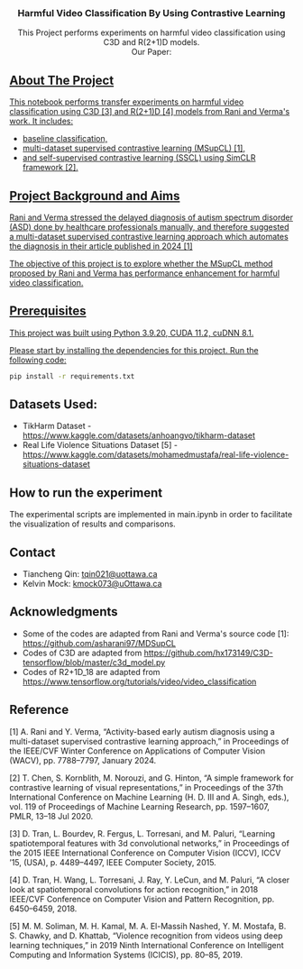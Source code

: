 <!-- Adapted from https://github.com/othneildrew/Best-README-Template/blob/main/README.md -->
<!-- PROJECT LOGO -->
<br />
<div align="center">
  <h3 align="center">Harmful Video Classification By Using Contrastive Learning</h3>
  <p align="center">
    This Project performs experiments on harmful video classification using C3D and R(2+1)D models.
    <br />
    Our Paper: 
  </p>
  <a href="https://github.com/kmock930/Harmful-Video-Contrastive-Classification/blob/main/CSI_5341_Project_Report.pdf" />
</div>


<!-- ABOUT THE PROJECT -->
## About The Project

This notebook performs transfer experiments on harmful video classification using C3D [3] and R(2+1)D [4] models from Rani and Verma's work. 
It includes:
- baseline classification, 
- multi-dataset supervised contrastive learning (MSupCL) [1], 
- and self-supervised contrastive learning (SSCL) using SimCLR framework [2].

<!-- Project Background and Aims -->
## Project Background and Aims
Rani and Verma stressed the delayed diagnosis of autism spectrum disorder (ASD) done by healthcare professionals manually, 
and therefore suggested a multi-dataset supervised contrastive learning approach which automates the diagnosis in their article published in 2024 [1]

The objective of this project is to explore whether the MSupCL method proposed by Rani and Verma has performance enhancement for harmful video classification.

<!-- GETTING STARTED -->

## Prerequisites

This project was built using Python 3.9.20, CUDA 11.2, cuDNN 8.1.

Please start by installing the dependencies for this project. Run the following code:

  ```sh
  pip install -r requirements.txt
  ```

## Datasets Used:
- TikHarm Dataset - https://www.kaggle.com/datasets/anhoangvo/tikharm-dataset
- Real Life Violence Situations Dataset [5] - https://www.kaggle.com/datasets/mohamedmustafa/real-life-violence-situations-dataset

## How to run the experiment

The experimental scripts are implemented in main.ipynb in order to facilitate the visualization of results and comparisons.

## Contact
- Tiancheng Qin: tqin021@uottawa.ca
- Kelvin Mock: kmock073@uOttawa.ca

## Acknowledgments
- Some of the codes are adapted from Rani and Verma's source code [1]: https://github.com/asharani97/MDSupCL
- Codes of C3D are adapted from https://github.com/hx173149/C3D-tensorflow/blob/master/c3d_model.py
- Codes of R2+1D_18 are adapted from https://www.tensorflow.org/tutorials/video/video_classification

## Reference
[1] A. Rani and Y. Verma, “Activity-based early autism diagnosis using a
multi-dataset supervised contrastive learning approach,” in Proceedings
of the IEEE/CVF Winter Conference on Applications of Computer Vision
(WACV), pp. 7788–7797, January 2024.

[2] T. Chen, S. Kornblith, M. Norouzi, and G. Hinton, “A simple framework
for contrastive learning of visual representations,” in Proceedings of
the 37th International Conference on Machine Learning (H. D. III and
A. Singh, eds.), vol. 119 of Proceedings of Machine Learning Research,
pp. 1597–1607, PMLR, 13–18 Jul 2020.

[3] D. Tran, L. Bourdev, R. Fergus, L. Torresani, and M. Paluri, “Learning
spatiotemporal features with 3d convolutional networks,” in Proceedings
of the 2015 IEEE International Conference on Computer Vision (ICCV),
ICCV ’15, (USA), p. 4489–4497, IEEE Computer Society, 2015.

[4] D. Tran, H. Wang, L. Torresani, J. Ray, Y. LeCun, and M. Paluri, “A
closer look at spatiotemporal convolutions for action recognition,” in 2018
IEEE/CVF Conference on Computer Vision and Pattern Recognition,
pp. 6450–6459, 2018.

[5] M. M. Soliman, M. H. Kamal, M. A. El-Massih Nashed, Y. M. Mostafa,
B. S. Chawky, and D. Khattab, “Violence recognition from videos using
deep learning techniques,” in 2019 Ninth International Conference on
Intelligent Computing and Information Systems (ICICIS), pp. 80–85,
2019.
